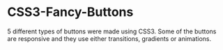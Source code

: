 # CSS3-Fancy-Buttons
5 different types of buttons were made using CSS3. Some of the buttons are responsive and they use either transitions, gradients or animations. 
